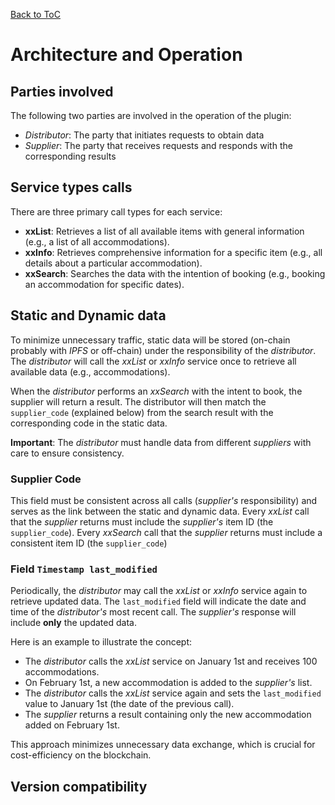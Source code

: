 [Back to ToC](https://github.com/gnout/MessengerProtocolDocumentation/blob/main/Documentation.md)

# Architecture and Operation

## Parties involved

The following two parties are involved in the operation of the plugin:

* *Distributor*: The party that initiates requests to obtain data
* *Supplier*: The party that receives requests and responds with the corresponding results

## Service types calls

There are three primary call types for each service:

* __xxList__: Retrieves a list of all available items with general information (e.g., a list of all accommodations).
* __xxInfo__: Retrieves comprehensive information for a specific item (e.g., all details about a particular accommodation).
* __xxSearch__: Searches the data with the intention of booking (e.g., booking an accommodation for specific dates).

## Static and Dynamic data

To minimize unnecessary traffic, static data will be stored (on-chain probably with *IPFS* or off-chain) under the responsibility of the *distributor*. The *distributor* will call the *xxList* or *xxInfo* service once to retrieve all available data (e.g., accommodations).

When the *distributor* performs an *xxSearch* with the intent to book, the supplier will return a result. The distributor will then match the `supplier_code` (explained below) from the search result with the corresponding code in the static data. 

__Important__: The *distributor* must handle data from different *suppliers* with care to ensure consistency.

### Supplier Code

This field must be consistent across all calls (*supplier's* responsibility) and serves as the link between the static and dynamic data. Every *xxList* call that the *supplier* returns must include the *supplier's* item ID (the `supplier_code`). Every *xxSearch* call that the *supplier* returns must include a consistent item ID (the `supplier_code`)

### Field `Timestamp last_modified`

Periodically, the *distributor* may call the *xxList* or *xxInfo* service again to retrieve updated data. The `last_modified` field will indicate the date and time of the *distributor's* most recent call. The *supplier's* response will include __only__ the updated data.  

Here is an example to illustrate the concept:  

* The *distributor* calls the *xxList* service on January 1st and receives 100 accommodations. 
* On February 1st, a new accommodation is added to the *supplier's* list. 
* The *distributor* calls the *xxList* service again and sets the `last_modified` value to January 1st (the date of the previous call).
* The *supplier* returns a result containing only the new accommodation added on February 1st.

This approach minimizes unnecessary data exchange, which is crucial for cost-efficiency on the blockchain.

## Version compatibility

